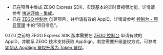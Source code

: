 - 已在项目中集成 ZEGO Express SDK，实现基本的实时音视频功能，详情请参考 [快速开始 - 集成](!ExpressVideoSDK-Integration/SDK_Integration)。
- 已在 [ZEGO 控制台](https://console.zego.im) 创建项目，并申请有效的 AppID，详情请参考 [控制台 - 项目管理](#12107) 中的“项目信息”。

<div class="mk-warning">


0.17.0 之前的 ZEGO Express SDK 版本需要在 [ZEGO 控制台](https://console.zego.im) 申请有效的 AppID，并联系 ZEGO 技术支持获取 AppSign。若您需要升级鉴权方式，可参考 [如何从 AppSign 鉴权升级为 Token 鉴权](http://doc-zh.zego.im/faq/token_upgrade?product=ExpressVideo&platform=all)。
</div>






